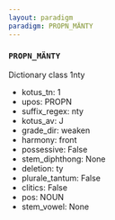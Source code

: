 ```yaml
---
layout: paradigm
paradigm: PROPN_MÄNTY
---
```

### ` PROPN_MÄNTY `

Dictionary class 1nty
* kotus_tn: 1
* upos: PROPN
* suffix_regex: nty
* kotus_av: J
* grade_dir: weaken
* harmony: front
* possessive: False
* stem_diphthong: None
* deletion: ty
* plurale_tantum: False
* clitics: False
* pos: NOUN
* stem_vowel: None

